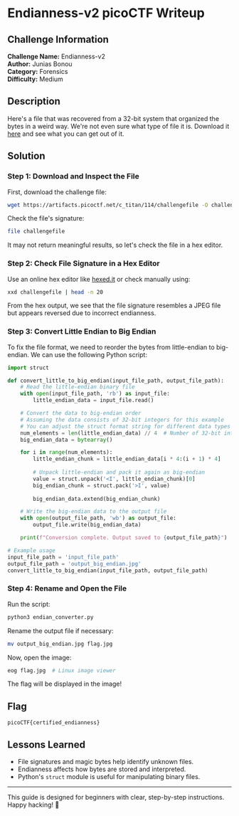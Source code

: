 # Endianness-v2 picoCTF Writeup

## Challenge Information
**Challenge Name:** Endianness-v2  
**Author:** Junias Bonou  
**Category:** Forensics  
**Difficulty:** Medium

## Description
Here's a file that was recovered from a 32-bit system that organized the bytes in a weird way. We're not even sure what type of file it is. Download it [here](https://artifacts.picoctf.net/c_titan/114/challengefile) and see what you can get out of it.

## Solution

### Step 1: Download and Inspect the File
First, download the challenge file:
```bash
wget https://artifacts.picoctf.net/c_titan/114/challengefile -O challengefile
```

Check the file's signature:
```bash
file challengefile
```
It may not return meaningful results, so let's check the file in a hex editor.

### Step 2: Check File Signature in a Hex Editor
Use an online hex editor like [hexed.it](https://hexed.it/) or check manually using:
```bash
xxd challengefile | head -n 20
```
From the hex output, we see that the file signature resembles a JPEG file but appears reversed due to incorrect endianness.

### Step 3: Convert Little Endian to Big Endian
To fix the file format, we need to reorder the bytes from little-endian to big-endian. We can use the following Python script:

```python
import struct

def convert_little_to_big_endian(input_file_path, output_file_path):
    # Read the little-endian binary file
    with open(input_file_path, 'rb') as input_file:
        little_endian_data = input_file.read()

    # Convert the data to big-endian order
    # Assuming the data consists of 32-bit integers for this example
    # You can adjust the struct format string for different data types or sizes
    num_elements = len(little_endian_data) // 4  # Number of 32-bit integers
    big_endian_data = bytearray()

    for i in range(num_elements):
        little_endian_chunk = little_endian_data[i * 4:(i + 1) * 4]
        
        # Unpack little-endian and pack it again as big-endian
        value = struct.unpack('<I', little_endian_chunk)[0]
        big_endian_chunk = struct.pack('>I', value)
        
        big_endian_data.extend(big_endian_chunk)

    # Write the big-endian data to the output file
    with open(output_file_path, 'wb') as output_file:
        output_file.write(big_endian_data)

    print(f"Conversion complete. Output saved to {output_file_path}")

# Example usage
input_file_path = 'input_file_path'
output_file_path = 'output_big_endian.jpg'
convert_little_to_big_endian(input_file_path, output_file_path)

```

### Step 4: Rename and Open the File
Run the script:
```bash
python3 endian_converter.py
```
Rename the output file if necessary:
```bash
mv output_big_endian.jpg flag.jpg
```
Now, open the image:
```bash
eog flag.jpg  # Linux image viewer
```
The flag will be displayed in the image!

## Flag
```
picoCTF{certified_endianness}
```

## Lessons Learned
- File signatures and magic bytes help identify unknown files.
- Endianness affects how bytes are stored and interpreted.
- Python's `struct` module is useful for manipulating binary files.

---
This guide is designed for beginners with clear, step-by-step instructions. Happy hacking! 🎯
